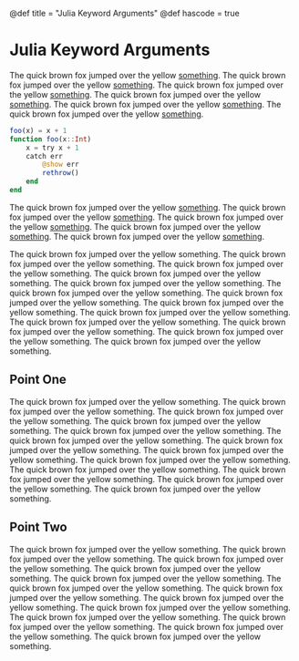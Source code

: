 @def title = "Julia Keyword Arguments"
@def hascode = true

# Julia Keyword Arguments

The quick brown fox jumped over the yellow [something](google.com).
The quick brown fox jumped over the yellow [something](google.com).
The quick brown fox jumped over the yellow [something](google.com).
The quick brown fox jumped over the yellow [something](google.com).
The quick brown fox jumped over the yellow [something](google.com).
The quick brown fox jumped over the yellow [something](google.com).

```julia
foo(x) = x + 1
function foo(x::Int)
    x = try x + 1
	catch err
	    @show err
		rethrow()
    end
end
```

The quick brown fox jumped over the yellow [something](google.com).
The quick brown fox jumped over the yellow [something](google.com).
The quick brown fox jumped over the yellow [something](google.com).
The quick brown fox jumped over the yellow [something](google.com).
The quick brown fox jumped over the yellow [something](google.com).

The quick brown fox jumped over the yellow something.
The quick brown fox jumped over the yellow something.
The quick brown fox jumped over the yellow something.
The quick brown fox jumped over the yellow something.
The quick brown fox jumped over the yellow something.
The quick brown fox jumped over the yellow something.
The quick brown fox jumped over the yellow something.
The quick brown fox jumped over the yellow something.
The quick brown fox jumped over the yellow something.
The quick brown fox jumped over the yellow something.
The quick brown fox jumped over the yellow something.
The quick brown fox jumped over the yellow something.
The quick brown fox jumped over the yellow something.

## Point One

The quick brown fox jumped over the yellow something.
The quick brown fox jumped over the yellow something.
The quick brown fox jumped over the yellow something.
The quick brown fox jumped over the yellow something.
The quick brown fox jumped over the yellow something.
The quick brown fox jumped over the yellow something.
The quick brown fox jumped over the yellow something.
The quick brown fox jumped over the yellow something.
The quick brown fox jumped over the yellow something.
The quick brown fox jumped over the yellow something.
The quick brown fox jumped over the yellow something.
The quick brown fox jumped over the yellow something.
The quick brown fox jumped over the yellow something.

## Point Two

The quick brown fox jumped over the yellow something.
The quick brown fox jumped over the yellow something.
The quick brown fox jumped over the yellow something.
The quick brown fox jumped over the yellow something.
The quick brown fox jumped over the yellow something.
The quick brown fox jumped over the yellow something.
The quick brown fox jumped over the yellow something.
The quick brown fox jumped over the yellow something.
The quick brown fox jumped over the yellow something.
The quick brown fox jumped over the yellow something.
The quick brown fox jumped over the yellow something.
The quick brown fox jumped over the yellow something.
The quick brown fox jumped over the yellow something.
